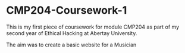 # CMP204-Coursework-1
This is my first piece of coursework for module CMP204 as part of my second year of Ethical Hacking at Abertay University.

The aim was to create a basic website for a Musician
